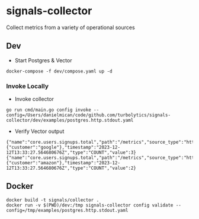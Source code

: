 # signals-collector
Collect metrics from a variety of operational sources

## Dev

- Start Postgres & Vector
```
docker-compose -f dev/compose.yaml up -d
```

### Invoke Locally

- Invoke collector
```
go run cmd/main.go config invoke --config=/Users/danielmican/code/github.com/turbolytics/signals-collector/dev/examples/postgres.http.stdout.yaml
```

- Verify Vector output
```
{"name":"core.users.signups.total","path":"/metrics","source_type":"http_server","tags":{"customer":"google"},"timestamp":"2023-12-12T13:33:27.564680676Z","type":"COUNT","value":3}
{"name":"core.users.signups.total","path":"/metrics","source_type":"http_server","tags":{"customer":"amazon"},"timestamp":"2023-12-12T13:33:27.564680676Z","type":"COUNT","value":2}
```

## Docker

```
docker build -t signals/collector .
docker run -v $(PWD)/dev:/tmp signals-collector config validate --config=/tmp/examples/postgres.http.stdout.yaml
```
